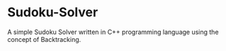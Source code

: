 # Sudoku-Solver
A simple Sudoku Solver written in C++ programming language using the concept of Backtracking.
